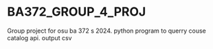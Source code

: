 # BA372_GROUP_4_PROJ
Group project for osu ba 372 s 2024. python program to querry couse catalog api. output csv
